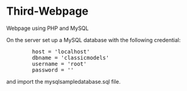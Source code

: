 # Third-Webpage
Webpage using PHP and MySQL

On the server set up a MySQL database with the following credential: <br>
<pre>
        host = 'localhost'
        dbname = 'classicmodels'
        username = 'root'
        password = ''
</pre>
and import the mysqlsampledatabase.sql file.
 

